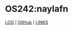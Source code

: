 # OS242:naylafn

[LOG](TXT/mylog.txt) | [GitHub](https://github.com) | [LINKS](https://naylafn.github.io/os242/LINKS/)
